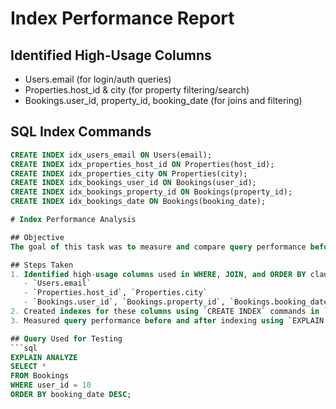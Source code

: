 # Index Performance Report

## Identified High-Usage Columns
- Users.email (for login/auth queries)
- Properties.host_id & city (for property filtering/search)
- Bookings.user_id, property_id, booking_date (for joins and filtering)

## SQL Index Commands
```sql
CREATE INDEX idx_users_email ON Users(email);
CREATE INDEX idx_properties_host_id ON Properties(host_id);
CREATE INDEX idx_properties_city ON Properties(city);
CREATE INDEX idx_bookings_user_id ON Bookings(user_id);
CREATE INDEX idx_bookings_property_id ON Bookings(property_id);
CREATE INDEX idx_bookings_date ON Bookings(booking_date);

# Index Performance Analysis

## Objective
The goal of this task was to measure and compare query performance before and after adding indexes to the database.

## Steps Taken
1. Identified high-usage columns used in WHERE, JOIN, and ORDER BY clauses:
   - `Users.email`
   - `Properties.host_id`, `Properties.city`
   - `Bookings.user_id`, `Bookings.property_id`, `Bookings.booking_date`
2. Created indexes for these columns using `CREATE INDEX` commands in `database_index.sql`.
3. Measured query performance before and after indexing using `EXPLAIN ANALYZE`.

## Query Used for Testing
```sql
EXPLAIN ANALYZE
SELECT *
FROM Bookings
WHERE user_id = 10
ORDER BY booking_date DESC;


